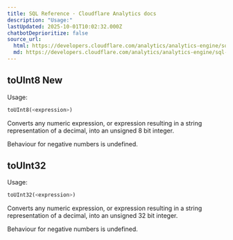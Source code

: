 ```yaml
---
title: SQL Reference · Cloudflare Analytics docs
description: "Usage:"
lastUpdated: 2025-10-01T10:02:32.000Z
chatbotDeprioritize: false
source_url:
  html: https://developers.cloudflare.com/analytics/analytics-engine/sql-reference/type-conversion-functions/
  md: https://developers.cloudflare.com/analytics/analytics-engine/sql-reference/type-conversion-functions/index.md
---
```


## toUInt8 New

Usage:

```sql
toUInt8(<expression>)
```

Converts any numeric expression, or expression resulting in a string representation of a decimal, into an unsigned 8 bit integer.

Behaviour for negative numbers is undefined.

## toUInt32

Usage:

```sql
toUInt32(<expression>)
```

Converts any numeric expression, or expression resulting in a string representation of a decimal, into an unsigned 32 bit integer.

Behaviour for negative numbers is undefined.
